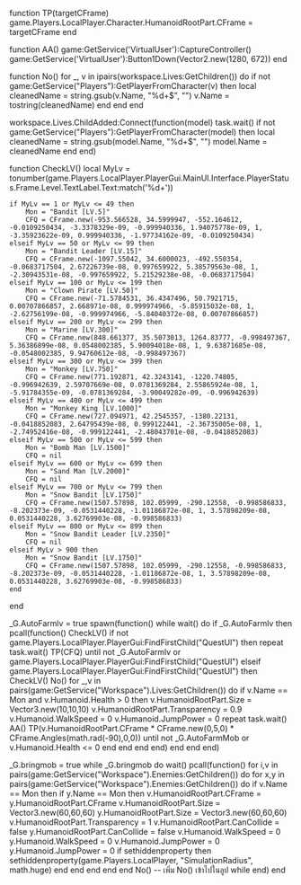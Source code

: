 

function TP(targetCFrame)
    game.Players.LocalPlayer.Character.HumanoidRootPart.CFrame = targetCFrame
end

function AA()
    game:GetService('VirtualUser'):CaptureController()
    game:GetService('VirtualUser'):Button1Down(Vector2.new(1280, 672))
end

function No()
    for _, v in ipairs(workspace.Lives:GetChildren()) do
        if not game:GetService("Players"):GetPlayerFromCharacter(v) then
            local cleanedName = string.gsub(v.Name, "%d+$", "")
            v.Name = tostring(cleanedName)
        end
    end
end

workspace.Lives.ChildAdded:Connect(function(model)
    task.wait()
    if not game:GetService("Players"):GetPlayerFromCharacter(model) then
        local cleanedName = string.gsub(model.Name, "%d+$", "")
        model.Name = cleanedName
    end
end)

function CheckLV()
    local MyLv = tonumber(game.Players.LocalPlayer.PlayerGui.MainUI.Interface.PlayerStatus.Frame.Level.TextLabel.Text:match('%d+'))
    
    if MyLv == 1 or MyLv <= 49 then
        Mon = "Bandit [LV.5]"
        CFQ = CFrame.new(-953.566528, 34.5999947, -552.164612, -0.0109250434, -3.3378329e-09, -0.999940336, 1.94075778e-09, 1, -3.35923622e-09, 0.999940336, -1.97734162e-09, -0.0109250434)
    elseif MyLv == 50 or MyLv <= 99 then
        Mon = "Bandit Leader [LV.15]"
        CFQ = CFrame.new(-1097.55042, 34.6000023, -492.550354, -0.0683717504, 2.67226739e-08, 0.997659922, 5.38579563e-08, 1, -2.30943531e-08, -0.997659922, 5.21529238e-08, -0.0683717504)
    elseif MyLv == 100 or MyLv <= 199 then
        Mon = "Clown Pirate [LV.50]"
        CFQ = CFrame.new(-71.5784531, 36.4347496, 50.7921715, 0.00707866857, 2.668971e-08, 0.999974966, -5.85915032e-08, 1, -2.62756199e-08, -0.999974966, -5.84040372e-08, 0.00707866857)
    elseif MyLv == 200 or MyLv <= 299 then
        Mon = "Marine [LV.300]"
        CFQ = CFrame.new(848.661377, 35.5073013, 1264.83777, -0.998497367, 5.36386899e-08, 0.0548002385, 5.90094018e-08, 1, 9.63871685e-08, -0.0548002385, 9.94760612e-08, -0.998497367)
    elseif MyLv == 300 or MyLv <= 399 then
        Mon = "Monkey [LV.750]"
        CFQ = CFrame.new(771.192871, 42.3243141, -1220.74805, -0.996942639, 2.59707669e-08, 0.0781369284, 2.55865924e-08, 1, -5.91784355e-09, -0.0781369284, -3.90049282e-09, -0.996942639)
    elseif MyLv == 400 or MyLv <= 499 then
        Mon = "Monkey King [LV.1000]"
        CFQ = CFrame.new(727.094971, 42.2545357, -1380.22131, -0.0418852083, 2.64795439e-08, 0.999122441, -2.36735005e-08, 1, -2.74952416e-08, -0.999122441, -2.48043701e-08, -0.0418852083)
    elseif MyLv == 500 or MyLv <= 599 then
        Mon = "Bomb Man [LV.1500]"
        CFQ = nil
    elseif MyLv == 600 or MyLv <= 699 then
        Mon = "Sand Man [LV.2000]"
        CFQ = nil
    elseif MyLv == 700 or MyLv <= 799 then
        Mon = "Snow Bandit [LV.1750]"
        CFQ = CFrame.new(1507.57898, 102.05999, -290.12558, -0.998586833, -8.202373e-09, -0.0531440228, -1.01186872e-08, 1, 3.57898209e-08, 0.0531440228, 3.62769903e-08, -0.998586833)
    elseif MyLv == 800 or MyLv <= 899 then
        Mon = "Snow Bandit Leader [LV.2350]"
        CFQ = nil
    elseif MyLv > 900 then
        Mon = "Snow Bandit [LV.1750]"
        CFQ = CFrame.new(1507.57898, 102.05999, -290.12558, -0.998586833, -8.202373e-09, -0.0531440228, -1.01186872e-08, 1, 3.57898209e-08, 0.0531440228, 3.62769903e-08, -0.998586833)
    end
end


_G.AutoFarmlv = true
spawn(function()
    while wait() do
        if _G.AutoFarmlv then
            pcall(function()
                CheckLV()
                if not game.Players.LocalPlayer.PlayerGui:FindFirstChild("QuestUI") then
                    repeat
                        task.wait()
                        TP(CFQ)
                    until not _G.AutoFarmlv or game.Players.LocalPlayer.PlayerGui:FindFirstChild("QuestUI")
                elseif game.Players.LocalPlayer.PlayerGui:FindFirstChild("QuestUI") then
                    CheckLV()
                    No()
                    for _,v in pairs(game:GetService("Workspace").Lives:GetChildren()) do
                        if v.Name == Mon and v.Humanoid.Health > 0  then
                            v.HumanoidRootPart.Size = Vector3.new(10,10,10)
                            v.HumanoidRootPart.Transparency = 0.9
                            v.Humanoid.WalkSpeed = 0
                            v.Humanoid.JumpPower = 0
                            repeat
                                task.wait()
                                AA()
                                TP(v.HumanoidRootPart.CFrame * CFrame.new(0,5,0) * CFrame.Angles(math.rad(-90),0,0))
                            until not _G.AutoFarmMob or v.Humanoid.Health <= 0
                        end
                    end
                end
            end)
        end
    end
end)




_G.bringmob = true
while _G.bringmob do 
    wait()
    pcall(function()
        for i,v in pairs(game:GetService("Workspace").Enemies:GetChildren()) do
            for x,y in pairs(game:GetService("Workspace").Enemies:GetChildren()) do
                if v.Name == Mon then
                    if y.Name == Mon then
                        v.HumanoidRootPart.CFrame = y.HumanoidRootPart.CFrame
                        v.HumanoidRootPart.Size = Vector3.new(60,60,60)
                        y.HumanoidRootPart.Size = Vector3.new(60,60,60)
                        v.HumanoidRootPart.Transparency = 1
                        v.HumanoidRootPart.CanCollide = false
                        y.HumanoidRootPart.CanCollide = false
                        v.Humanoid.WalkSpeed = 0
                        y.Humanoid.WalkSpeed = 0
                        v.Humanoid.JumpPower = 0
                        y.Humanoid.JumpPower = 0
                        if sethiddenproperty then
                            sethiddenproperty(game.Players.LocalPlayer, "SimulationRadius", math.huge)
                        end
                    end
                end
            end
        end
        No()  -- เพิ่ม No() เข้าไปในลูป while
    end)
end
